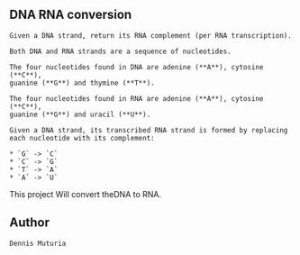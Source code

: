## DNA RNA conversion
    Given a DNA strand, return its RNA complement (per RNA transcription).

    Both DNA and RNA strands are a sequence of nucleotides.

    The four nucleotides found in DNA are adenine (**A**), cytosine (**C**),
    guanine (**G**) and thymine (**T**).

    The four nucleotides found in RNA are adenine (**A**), cytosine (**C**),
    guanine (**G**) and uracil (**U**).

    Given a DNA strand, its transcribed RNA strand is formed by replacing
    each nucleotide with its complement:

    * `G` -> `C`
    * `C` -> `G`
    * `T` -> `A`
    * `A` -> `U`

This project Will convert theDNA to RNA.

## Author
    Dennis Muturia
